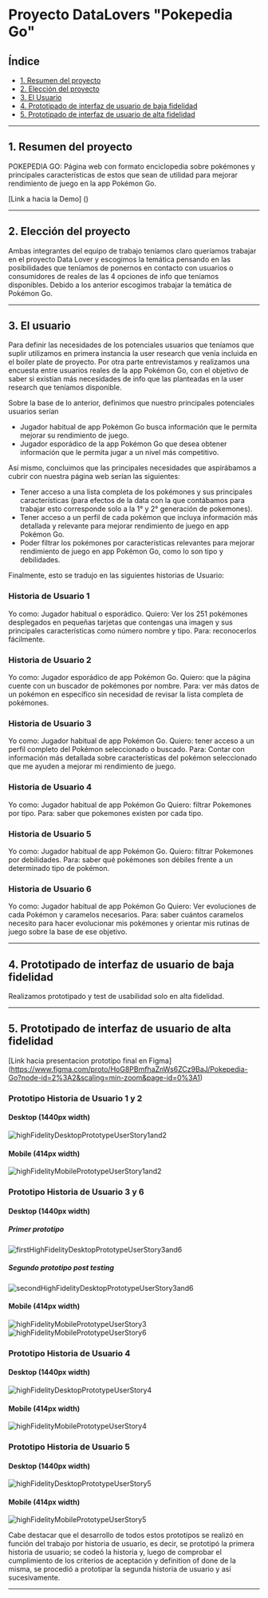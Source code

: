 # Proyecto DataLovers "Pokepedia Go"

## Índice

* [1. Resumen del proyecto](#1-resumen-del-proyecto)
* [2. Elección del proyecto](#2-elección-del-proyecto)
* [3. El Usuario](#3-el-usuario)
* [4. Prototipado de interfaz de usuario de baja fidelidad](#4-prototipado-de-interfaz-de-usuario-de-baja-fidelidad)
* [5. Prototipado de interfaz de usuario de alta fidelidad](#5-prototipado-de-interfaz-de-usuario-de-alta-fidelidad)


***

## 1. Resumen del proyecto

POKEPEDIA GO:
Página web con formato enciclopedia sobre pokémones y principales características de estos que sean de utilidad para mejorar rendimiento de juego en la app Pokémon Go.

[Link a hacia la Demo] (<!-- aquí poner link aquí -->)

***

## 2. Elección del proyecto

Ambas integrantes del equipo de trabajo teníamos claro queríamos trabajar en el proyecto Data Lover y escogimos la temática pensando en las posibilidades que teníamos de ponernos en contacto con usuarios o consumidores de reales de las 4 opciones de info que teníamos disponibles. Debido a los anterior escogimos trabajar la temática de Pokémon Go.

***

## 3. El usuario

Para definir las necesidades de los potenciales usuarios que teníamos que suplir utilizamos en primera instancia la user research que venía incluida en el boiler plate de proyecto.
Por otra parte entrevistamos y realizamos una encuesta entre usuarios reales de la app Pokémon Go, con el objetivo de saber si existían más necesidades de info que las planteadas en la user research que teníamos disponible.

Sobre la base de lo anterior, definimos que nuestro principales potenciales usuarios serían
- Jugador habitual de app Pokémon Go busca información que le permita mejorar su rendimiento de juego.
- Jugador esporádico de la app Pokémon Go que desea obtener información que le permita jugar a un nivel más competitivo.


Así mismo, concluimos que las principales necesidades que aspirábamos a cubrir con nuestra página web serían las siguientes:
- Tener acceso a una lista completa de los pokémones y sus principales características (para efectos de la data con la que contábamos para trabajar esto corresponde solo a la 1° y 2° generación de pokemones).
- Tener acceso a un perfil de cada pokémon que incluya información más detallada y relevante para mejorar rendimiento de juego en app Pokémon Go.
- Poder filtrar los pokémones por características relevantes para mejorar rendimiento de juego en app Pokémon Go, como lo son tipo y debilidades.

Finalmente, esto se tradujo en las siguientes historias de Usuario:

### Historia de Usuario 1
Yo como: Jugador habitual o esporádico.
Quiero: Ver los 251 pokémones desplegados en pequeñas tarjetas que contengas una imagen y sus principales características como número nombre y tipo.
Para: reconocerlos fácilmente.

### Historia de Usuario 2
Yo como: Jugador esporádico de app Pokémon Go.
Quiero: que la página cuente con un buscador de pokémones por nombre.
Para: ver más datos de un pokémon en específico sin necesidad de revisar la lista completa de pokémones. 

### Historia de Usuario 3
Yo como: Jugador habitual de app Pokémon Go.
Quiero: tener acceso a un perfil completo del Pokémon seleccionado o buscado.
Para: Contar con información más detallada sobre características del pokémon seleccionado que me ayuden a mejorar mi rendimiento de juego.

### Historia de Usuario 4
Yo como: Jugador habitual de app Pokémon Go
Quiero: filtrar Pokemones por tipo.
Para: saber que pokemones existen por cada tipo.

### Historia de Usuario 5
Yo como: Jugador habitual de app Pokémon Go.
Quiero: filtrar Pokemones por debilidades.
Para: saber qué pokémones son débiles frente a un determinado tipo de pokémon.

### Historia de Usuario 6
Yo como: Jugador habitual de app Pokémon Go
Quiero: Ver evoluciones de cada Pokémon y caramelos necesarios.
Para: saber cuántos caramelos necesito para hacer evolucionar mis pokémones y orientar mis rutinas de juego sobre la base de ese objetivo.

***

## 4. Prototipado de interfaz de usuario de baja fidelidad

Realizamos prototipado y test de usabilidad solo en alta fidelidad.

***

## 5. Prototipado de interfaz de usuario de alta fidelidad

[Link hacia presentacion prototipo final en Figma]
(https://www.figma.com/proto/HoG8PBmfhaZnWs6ZCz9BaJ/Pokepedia-Go?node-id=2%3A2&scaling=min-zoom&page-id=0%3A1)

### Prototipo Historia de Usuario 1 y 2

#### Desktop (1440px width)

![highFidelityDesktopPrototypeUserStory1and2](src/img/prototypes/desktop/highFidelityDesktopPrototypeUserStory1and2.jpg)

#### Mobile (414px width)
![highFidelityMobilePrototypeUserStory1and2](src/img/prototypes/mobile/highFidelityMobilePrototypeUserStory1and2.jpg)


### Prototipo Historia de Usuario 3 y 6

#### Desktop (1440px width)
##### Primer prototipo
![firstHighFidelityDesktopPrototypeUserStory3and6](src/img/prototypes/desktop/firstHighFidelityDesktopPrototypeUserStory3and6.jpg)
##### Segundo prototipo post testing
![secondHighFidelityDesktopPrototypeUserStory3and6](src/img/prototypes/desktop/secondHighFidelityDesktopPrototypeUserStory3and6.jpg)

#### Mobile (414px width)
![highFidelityMobilePrototypeUserStory3](src/img/prototypes/mobile/highFidelityMobilePrototypeUserStory3.jpg)
![highFidelityMobilePrototypeUserStory6](src/img/prototypes/mobile/highFidelityMobilePrototypeUserStory6.jpg)


### Prototipo Historia de Usuario 4

#### Desktop (1440px width)
![highFidelityDesktopPrototypeUserStory4](src/img/prototypes/desktop/highFidelityDesktopPrototypeUserStory4.jpg)


#### Mobile (414px width)
![highFidelityMobilePrototypeUserStory4](src/img/prototypes/mobile/highFidelityMobilePrototypeUserStory4.jpg)


### Prototipo Historia de Usuario 5

#### Desktop (1440px width)
![highFidelityDesktopPrototypeUserStory5](src/img/prototypes/desktop/highFidelityDesktopPrototypeUserStory5.jpg)

#### Mobile (414px width)
![highFidelityMobilePrototypeUserStory5](src/img/prototypes/mobile/highFidelityMobilePrototypeUserStory5.jpg)

 
Cabe destacar que el desarrollo de todos estos prototipos se realizó en función del trabajo por historia de usuario, es decir, se prototipó la primera historia de usuario; se codeó la historia y, luego de comprobar el cumplimiento de los criterios de aceptación y definition of done de la misma, se procedió a prototipar la segunda historia de usuario y así sucesivamente.

***

